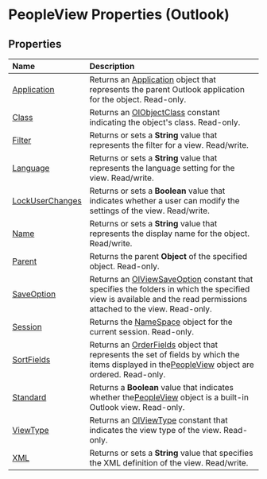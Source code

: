 
# PeopleView Properties (Outlook)

## Properties



|**Name**|**Description**|
|:-----|:-----|
|[Application](3f65f994-4426-419e-a82d-1cf1d735d933.md)|Returns an [Application](797003e7-ecd1-eccb-eaaf-32d6ddde8348.md) object that represents the parent Outlook application for the object. Read-only.|
|[Class](acc63318-2ffd-2baa-f82e-2618a83cbe20.md)|Returns an [OlObjectClass](33d724b3-df3c-2a7f-a80f-93b66d96f588.md) constant indicating the object's class. Read-only.|
|[Filter](2a704054-1a71-d819-2ce2-a7c9d1df47bf.md)|Returns or sets a  **String** value that represents the filter for a view. Read/write.|
|[Language](17c63a8e-b037-f006-68c5-851a138b9ab8.md)|Returns or sets a  **String** value that represents the language setting for the view. Read/write.|
|[LockUserChanges](28249708-e88f-a95e-0618-1361630b57be.md)|Returns or sets a  **Boolean** value that indicates whether a user can modify the settings of the view. Read/write.|
|[Name](d826eaaa-afb9-fd60-b044-6a901d08ead0.md)|Returns or sets a  **String** value that represents the display name for the object. Read/write.|
|[Parent](a29ed11e-24bc-471e-aee9-c910304e2c85.md)|Returns the parent  **Object** of the specified object. Read-only.|
|[SaveOption](9188ae0d-ef84-1f5c-43e2-8d28cf31782d.md)|Returns an [OlViewSaveOption](c08bab4d-ecdd-a2ac-1cdc-fa910f9585e0.md) constant that specifies the folders in which the specified view is available and the read permissions attached to the view. Read-only.|
|[Session](489c4789-3131-08b1-a9c3-b7faf2ad7524.md)|Returns the [NameSpace](f0dcaa19-07f5-5d42-a3bf-2e42b7885644.md) object for the current session. Read-only.|
|[SortFields](825e8a25-8fca-5159-3a90-8f4b201fae60.md)|Returns an [OrderFields](e115fb80-352d-fd2e-c1c3-d266776fe122.md) object that represents the set of fields by which the items displayed in the[PeopleView](7b569709-5da8-a950-a0fb-9d64b520a21b.md) object are ordered. Read-only.|
|[Standard](5e4b771f-52b2-48a9-8044-4cb7b5343645.md)|Returns a  **Boolean** value that indicates whether the[PeopleView](7b569709-5da8-a950-a0fb-9d64b520a21b.md) object is a built-in Outlook view. Read-only.|
|[ViewType](8063a934-fa31-f71f-ec29-812c27ac5952.md)|Returns an [OlViewType](f2fec9d0-55c2-0991-0e1b-4dd653fdf09d.md) constant that indicates the view type of the view. Read-only.|
|[XML](3a7f3263-1c23-5b08-a566-cc591aa5f983.md)|Returns or sets a  **String** value that specifies the XML definition of the view. Read/write.|
